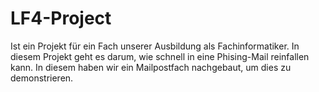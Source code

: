 # LF4-Project
Ist ein Projekt für ein Fach unserer Ausbildung als Fachinformatiker. In diesem Projekt geht es darum, wie schnell in eine Phising-Mail reinfallen kann. In diesem haben wir ein Mailpostfach nachgebaut, um dies zu demonstrieren. 
